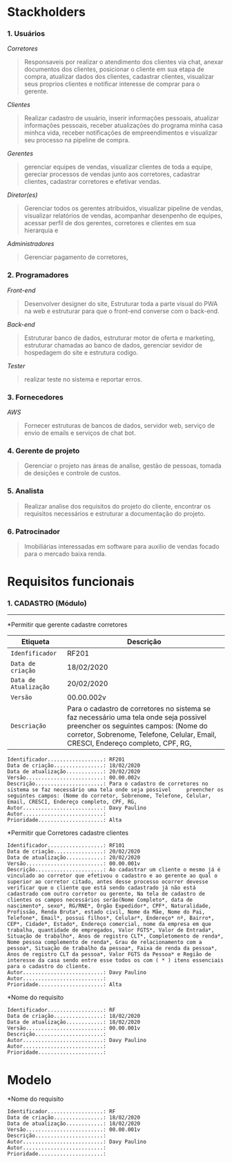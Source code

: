 # Stackholders

### 1. Usuários

*Corretores*
> Responsaveis por realizar o atendimento dos clientes via chat, anexar documentos dos clientes, posicionar o cliente em sua etapa de compra, atualizar dados dos clientes, cadastrar clientes, visualizar seus proprios clientes e notificar interesse de comprar para o gerente.
    
*Clientes*
> Realizar cadastro de usuário, inserir informações pessoais, atualizar informações pessoais, receber atualizações do programa minha casa minhca vida, receber notificações de empreendimentos e visualizar seu processo na pipeline de compra.

*Gerentes*
> gerenciar equipes de vendas, visualizar clientes de toda a equipe, gereciar processos de vendas junto aos corretores, cadastrar clientes, cadastrar corretores e efetivar vendas.

*Diretor(es)*
> Gerenciar todos os gerentes atribuidos, visualizar pipeline de vendas, visualizar relatórios de vendas, acompanhar desenpenho de equipes, acessar perfil de dos gerentes, corretores e clientes em sua hierarquia e 

*Administradores*
> Gerenciar pagamento de corretores,

### 2. Programadores

*Front-end*

> Desenvolver designer do site, Estruturar toda a parte visual do PWA na web e estruturar para que o front-end converse com o back-end.

*Back-end*

> Estruturar banco de dados, estruturar motor de oferta e marketing, estruturar chamadas ao banco de dados, gerenciar sevidor de hospedagem do site e estrutura codigo.

*Tester*

> realizar teste no sistema e reportar erros. 

### 3. Fornecedores

*AWS*

> Fornecer estruturas de bancos de dados, servidor web, serviço de envio de emails e serviços de chat bot.

### 4. Gerente de projeto

> Gerenciar o projeto nas áreas de analise, gestão de pessoas, tomada de desições e controle de custos.

### 5. Analista

> Realizar analise dos requisitos do projeto do cliente, encontrar os requisitos necessários e estruturar a documentação do projeto.

### 6. Patrocinador

> Imobiliárias interessadas em software para auxilio de vendas focado para o mercado baixa renda.


# Requisitos funcionais

### 1. CADASTRO (Módulo)
***

*Permitir que gerente cadastre corretores   
    
| Etiqueta | Descrição |
|---|---|
| `Idenfificador` | RF201 |
| `Data de criação` | 18/02/2020 |
| `Data de Atualização` | 20/02/2020 |
| `Versão` | 00.00.002v |
| `Descriação` | Para o cadastro de corretores no sistema se faz necessário uma tela onde seja possivel     preencher os seguintes campos: (Nome do corretor, Sobrenome, Telefone, Celular, Email, CRESCI, Endereço completo, CPF, RG, |
    
    
    Identificador..................: RF201
    Data de criação................: 18/02/2020
    Data de atualização............: 20/02/2020
    Versão.........................: 00.00.002v
    Descrição......................: Para o cadastro de corretores no sistema se faz necessário uma tela onde seja possivel     preencher os seguintes campos: (Nome do corretor, Sobrenome, Telefone, Celular, Email, CRESCI, Endereço completo, CPF, RG, 
    Autor..........................: Davy Paulino
    Autor..........................: 
    Prioridade.....................: Alta
    
*Permitir que Corretores cadastre clientes   
    
    Identificador..................: RF101
    Data de criação................: 20/02/2020
    Data de atualização............: 20/02/2020
    Versão.........................: 00.00.001v
    Descrição......................: Ao cadastrar um cliente o mesmo já é vinculado ao corretor que efetivou o cadastro e ao gerente ao qual o superior ao corretor citado, antes desse processo ocorrer devesse verificar que o cliente que está sendo cadastrado já não está cadastrado com outro corretor ou gerente, Na tela de cadastro de clientes os campos necessários serão(Nome Completo*, data de nascimento*, sexo*, RG/RNE*, Órgão Expedidor*, CPF*, Naturalidade, Profissão, Renda Bruta*, estado civil, Nome da Mãe, Nome do Pai, Telefone*, Email*, possui filhos*, Celular*, Endereço* nº, Bairro*, CEP*, Cidade*, Estado*, Endereço comercial, nome da empresa em que trabalha, quantidade de empregados, Valor FGTS*, Valor de Entrada*, Situação de trabalho*, Anos de registro CLT*, Completomento de renda*, Nome pessoa complemento de renda*, Grau de relacionamento com a pessoa*, Situação de trabalho da pessoa*, Faixa de renda da pessoa*, Anos de registro CLT da pessoa*, Valor FGTS da Pessoa* e Região de interesse da casa sendo entre esse todos os com ( * ) itens essenciais para o cadastro do cliente.
    Autor..........................: Davy Paulino
    Autor..........................: 
    Prioridade.....................: Alta

*Nome do requisito   
    
    Identificador..................: RF
    Data de criação................: 18/02/2020
    Data de atualização............: 18/02/2020
    Versão.........................: 00.00.001v
    Descrição......................: 
    Autor..........................: Davy Paulino
    Autor..........................: 
    Prioridade.....................: 


# Modelo
*Nome do requisito   
    
    Identificador..................: RF
    Data de criação................: 18/02/2020
    Data de atualização............: 18/02/2020
    Versão.........................: 00.00.001v
    Descrição......................: 
    Autor..........................: Davy Paulino
    Autor..........................: 
    Prioridade.....................: 
